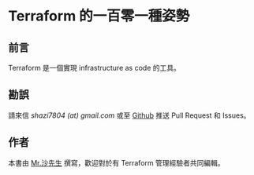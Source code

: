# Terraform 的一百零一種姿勢

## 前言

Terraform 是一個實現 infrastructure as code 的工具。

## 勘誤

請來信 _shazi7804 \(at\) gmail.com_ 或至 [Github](https://github.com/shazi7804/terraform-manage-guide) 推送 Pull Request 和 Issues。

## 作者

本書由 [Mr.沙先生](https://shazi.info) 撰寫，歡迎對於有 Terraform 管理經驗者共同編輯。
